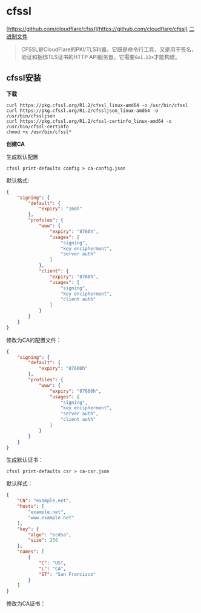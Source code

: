 # cfssl

[https://github.com/cloudflare/cfssl](https://github.com/cloudflare/cfssl)
[二进制文件](https://pkg.cfssl.org)

>CFSSL是CloudFlare的PKI/TLS利器。它既是命令行工具，又是用于签名，验证和捆绑TLS证书的HTTP API服务器。它需要` Go1.12+ `才能构建。

## cfssl安装

**下载**
```shell
curl https://pkg.cfssl.org/R1.2/cfssl_linux-amd64 -o /usr/bin/cfssl
curl https://pkg.cfssl.org/R1.2/cfssljson_linux-amd64 -o /usr/bin/cfssljson
curl https://pkg.cfssl.org/R1.2/cfssl-certinfo_linux-amd64 -o /usr/bin/cfssl-certinfo
chmod +x /usr/bin/cfssl*
```
**创建CA**

生成默认配置
```shell
cfssl print-defaults config > ca-config.json
```
默认格式:
```json
{
    "signing": {
        "default": {
            "expiry": "168h"
        },
        "profiles": {
            "www": {
                "expiry": "8760h",
                "usages": [
                    "signing",
                    "key encipherment",
                    "server auth"
                ]
            },
            "client": {
                "expiry": "8760h",
                "usages": [
                    "signing",
                    "key encipherment",
                    "client auth"
                ]
            }
        }
    }
}
```

修改为CA的配置文件：
```json
{
    "signing": {
        "default": {
            "expiry": "87600h"
        },
        "profiles": {
            "www": {
                "expiry": "87600h",
                "usages": [
                    "signing",
                    "key encipherment",
                    "server auth",
                    "client auth"
                ]
            }
        }
    }
}
```

生成默认证书：
```shell
cfssl print-defaults csr > ca-csr.json
```

默认样式：
```json
{
    "CN": "example.net",
    "hosts": [
        "example.net",
        "www.example.net"
    ],
    "key": {
        "algo": "ecdsa",
        "size": 256
    },
    "names": [
        {
            "C": "US",
            "L": "CA",
            "ST": "San Francisco"
        }
    ]
}
```

修改为CA证书：
```json
```
